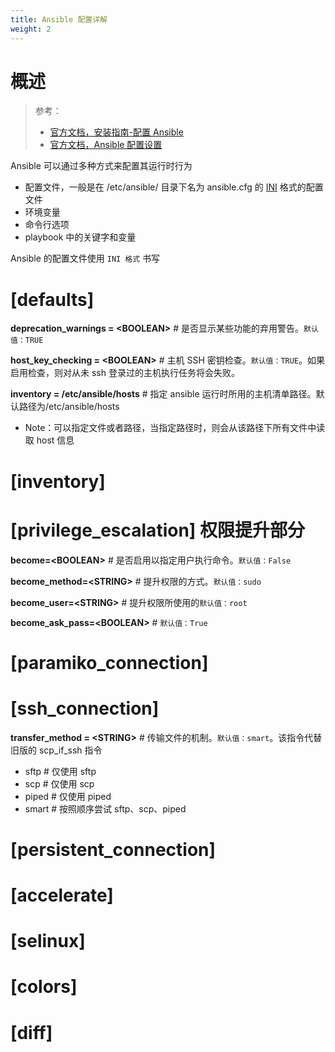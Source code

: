 ```yaml
---
title: Ansible 配置详解
weight: 2
---
```


# 概述

> 参考：
> 
> - [官方文档，安装指南-配置 Ansible](https://docs.ansible.com/ansible/latest/installation_guide/intro_configuration.html)
> - [官方文档，Ansible 配置设置](https://docs.ansible.com/ansible/latest/reference_appendices/config.html)

Ansible 可以通过多种方式来配置其运行时行为

- 配置文件，一般是在 /etc/ansible/ 目录下名为 ansible.cfg 的 [INI](docs/2.编程/无法分类的语言/INI.md) 格式的配置文件
- 环境变量
- 命令行选项
- playbook 中的关键字和变量

Ansible 的配置文件使用 `INI 格式` 书写

# \[defaults]

**deprecation_warnings = \<BOOLEAN>** # 是否显示某些功能的弃用警告。`默认值：TRUE`

**host_key_checking = \<BOOLEAN>** # 主机 SSH 密钥检查。`默认值：TRUE`。如果启用检查，则对从未 ssh 登录过的主机执行任务将会失败。

**inventory = /etc/ansible/hosts** # 指定 ansible 运行时所用的主机清单路径。默认路径为/etc/ansible/hosts

- Note：可以指定文件或者路径，当指定路径时，则会从该路径下所有文件中读取 host 信息

# \[inventory]

# \[privilege_escalation] 权限提升部分

**become=\<BOOLEAN>** # 是否启用以指定用户执行命令。`默认值：False`

**become_method=\<STRING>** # 提升权限的方式。`默认值：sudo`

**become_user=\<STRING>** # 提升权限所使用的`默认值：root`

**become_ask_pass=\<BOOLEAN>** # `默认值：True`

# \[paramiko_connection]

# \[ssh_connection]

**transfer_method = \<STRING>** # 传输文件的机制。`默认值：smart`。该指令代替旧版的 scp_if_ssh 指令

- sftp # 仅使用 sftp
- scp # 仅使用 scp
- piped # 仅使用 piped
- smart # 按照顺序尝试 sftp、scp、piped

# \[persistent_connection]

# \[accelerate]

# \[selinux]

# \[colors]

# \[diff]
